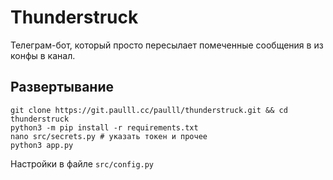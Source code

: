 # Thunderstruck

Телеграм-бот, который просто пересылает помеченные сообщения в из конфы в канал. 

## Развертывание

```
git clone https://git.paulll.cc/paulll/thunderstruck.git && cd thunderstruck 
python3 -m pip install -r requirements.txt
nano src/secrets.py # указать токен и прочее
python3 app.py
```

Настройки в файле `src/config.py`